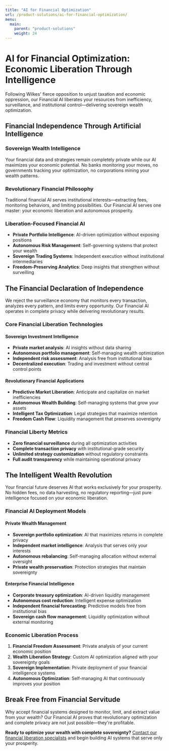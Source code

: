```yaml
---
title: "AI for Financial Optimization"
url: /product-solutions/ai-for-financial-optimization/
menu:
  main:
    parent: "product-solutions"
    weight: 24
---
```


# AI for Financial Optimization: Economic Liberation Through Intelligence

Following Wilkes' fierce opposition to unjust taxation and economic oppression, our Financial AI liberates your resources from inefficiency, surveillance, and institutional control—delivering sovereign wealth optimization.

## Financial Independence Through Artificial Intelligence

### Sovereign Wealth Intelligence
Your financial data and strategies remain completely private while our AI maximizes your economic potential. No banks monitoring your moves, no governments tracking your optimization, no corporations mining your wealth patterns.

### Revolutionary Financial Philosophy
Traditional financial AI serves institutional interests—extracting fees, monitoring behaviors, and limiting possibilities. Our Financial AI serves one master: your economic liberation and autonomous prosperity.

### Liberation-Focused Financial AI
- **Private Portfolio Intelligence**: AI-driven optimization without exposing positions
- **Autonomous Risk Management**: Self-governing systems that protect your wealth
- **Sovereign Trading Systems**: Independent execution without institutional intermediaries
- **Freedom-Preserving Analytics**: Deep insights that strengthen without surveilling

## The Financial Declaration of Independence

We reject the surveillance economy that monitors every transaction, analyzes every pattern, and limits every opportunity. Our Financial AI operates in complete privacy while delivering revolutionary results.

### Core Financial Liberation Technologies

#### Sovereign Investment Intelligence
- **Private market analysis**: AI insights without data sharing
- **Autonomous portfolio management**: Self-managing wealth optimization
- **Independent risk assessment**: Analysis free from institutional bias
- **Decentralized execution**: Trading and investment without central control points

#### Revolutionary Financial Applications
- **Predictive Market Liberation**: Anticipate and capitalize on market inefficiencies
- **Autonomous Wealth Building**: Self-managing systems that grow your assets
- **Intelligent Tax Optimization**: Legal strategies that maximize retention
- **Freedom Cash Flow**: Liquidity management that preserves sovereignty

### Financial Liberty Metrics
- **Zero financial surveillance** during all optimization activities
- **Complete transaction privacy** with institutional-grade security
- **Unlimited strategy customization** without regulatory constraints
- **Full audit transparency** while maintaining operational privacy

## The Intelligent Wealth Revolution

Your financial future deserves AI that works exclusively for your prosperity. No hidden fees, no data harvesting, no regulatory reporting—just pure intelligence focused on your economic liberation.

### Financial AI Deployment Models

#### Private Wealth Management
- **Sovereign portfolio optimization**: AI that maximizes returns in complete privacy
- **Independent market intelligence**: Analysis that serves only your interests
- **Autonomous rebalancing**: Self-managing allocation without external oversight
- **Private wealth preservation**: Protection strategies that maintain sovereignty

#### Enterprise Financial Intelligence
- **Corporate treasury optimization**: AI-driven liquidity management
- **Autonomous cost reduction**: Intelligent expense optimization
- **Independent financial forecasting**: Predictive models free from institutional bias
- **Sovereign cash flow management**: Liquidity optimization without external monitoring

### Economic Liberation Process
1. **Financial Freedom Assessment**: Private analysis of your current economic position
2. **Wealth Liberation Strategy**: Custom AI optimization aligned with your sovereignty goals
3. **Sovereign Implementation**: Private deployment of your financial intelligence systems
4. **Autonomous Optimization**: Self-managing AI that continuously improves your position

## Break Free from Financial Servitude

Why accept financial systems designed to monitor, limit, and extract value from your wealth? Our Financial AI proves that revolutionary optimization and complete privacy are not just possible—they're profitable.

**Ready to optimize your wealth with complete sovereignty?** [Contact our financial liberation specialists](/) and begin building AI systems that serve only your prosperity.
